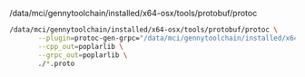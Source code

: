 /data/mci/gennytoolchain/installed/x64-osx/tools/protobuf/protoc

```bash
/data/mci/gennytoolchain/installed/x64-osx/tools/protobuf/protoc \
       --plugin=protoc-gen-grpc="/data/mci/gennytoolchain/installed/x64-osx/tools/grpc/grpc_cpp_plugin" \
       --cpp_out=poplarlib \
       --grpc_out=poplarlib \
       ./*.proto
```
